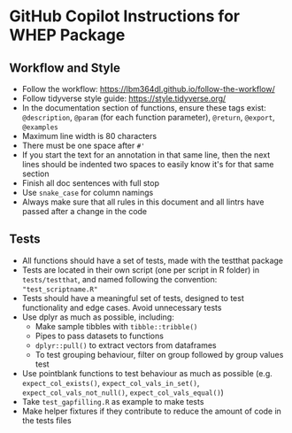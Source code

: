 # GitHub Copilot Instructions for WHEP Package

## Workflow and Style

- Follow the workflow: https://lbm364dl.github.io/follow-the-workflow/
- Follow tidyverse style guide: https://style.tidyverse.org/
- In the documentation section of functions, ensure these tags exist: `@description`, `@param` (for each function parameter), `@return`, `@export`, `@examples`
- Maximum line width is 80 characters
- There must be one space after `#'`
- If you start the text for an annotation in that same line, then the next lines should be indented two spaces to easily know it's for that same section
- Finish all doc sentences with full stop
- Use `snake_case` for column namings
- Always make sure that all rules in this document and all lintrs have passed after a change in the code

## Tests

- All functions should have a set of tests, made with the testthat package
- Tests are located in their own script (one per script in R folder) in `tests/testthat`, and named following the convention: `"test_scriptname.R"`
- Tests should have a meaningful set of tests, designed to test functionality and edge cases. Avoid unnecessary tests
- Use dplyr as much as possible, including:
  - Make sample tibbles with `tibble::tribble()`
  - Pipes to pass datasets to functions
  - `dplyr::pull()` to extract vectors from dataframes
  - To test grouping behaviour, filter on group followed by group values test
- Use pointblank functions to test behaviour as much as possible (e.g. `expect_col_exists()`, `expect_col_vals_in_set()`, `expect_col_vals_not_null()`, `expect_col_vals_equal()`)
- Take `test_gapfilling.R` as example to make tests
- Make helper fixtures if they contribute to reduce the amount of code in the tests files

